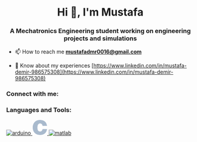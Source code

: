 
<h1 align="center">Hi 👋, I'm Mustafa</h1>
<h3 align="center">A Mechatronics Engineering student working on engineering projects and simulations</h3>

- 📫 How to reach me **mustafadmr0016@gmail.com**

- 📄 Know about my experiences [https://www.linkedin.com/in/mustafa-demir-986575308](https://www.linkedin.com/in/mustafa-demir-986575308)

<h3 align="left">Connect with me:</h3>
<p align="left">
</p>

<h3 align="left">Languages and Tools:</h3>
<p align="left"> <a href="https://www.arduino.cc/" target="_blank" rel="noreferrer"> <img src="https://cdn.worldvectorlogo.com/logos/arduino-1.svg" alt="arduino" width="40" height="40"/> </a> <a href="https://www.cprogramming.com/" target="_blank" rel="noreferrer"> <img src="https://raw.githubusercontent.com/devicons/devicon/master/icons/c/c-original.svg" alt="c" width="40" height="40"/> </a> <a href="https://www.mathworks.com/" target="_blank" rel="noreferrer"> <img src="https://upload.wikimedia.org/wikipedia/commons/2/21/Matlab_Logo.png" alt="matlab" width="40" height="40"/> </a> </p>
